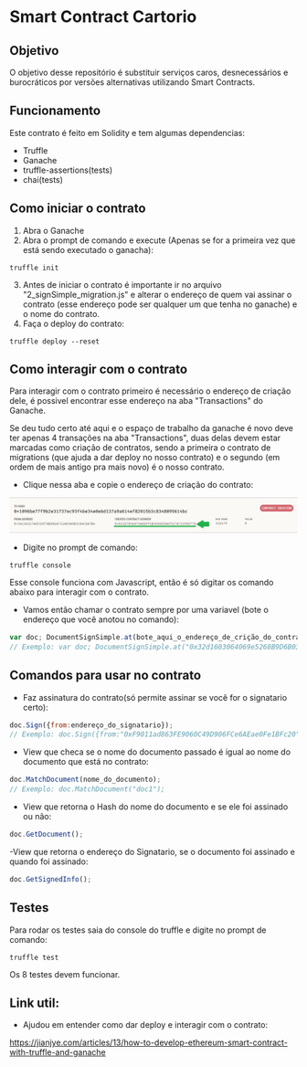 # Smart Contract Cartorio

## Objetivo
O objetivo desse repositório é substituir serviços caros, desnecessários e burocráticos por versões alternativas utilizando Smart Contracts.

## Funcionamento
Este contrato é feito em Solidity e tem algumas dependencias:
- Truffle
- Ganache
- truffle-assertions(tests)
- chai(tests)

## Como iniciar o contrato
1. Abra o Ganache
2. Abra o prompt de comando e execute (Apenas se for a primeira vez que está sendo executado o ganacha):
```
truffle init
```
3. Antes de iniciar o contrato é importante ir no arquivo "2_signSimple_migration.js" e alterar o endereço de quem vai assinar o contrato (esse endereço pode ser qualquer um que tenha no ganache) e o nome do contrato.
4. Faça o deploy do contrato:
```
truffle deploy --reset
```

## Como interagir com o contrato
Para interagir com o contrato primeiro é necessário o endereço de criação dele, é possivel encontrar esse endereço na aba "Transactions" do Ganache.

Se deu tudo certo até aqui e o espaço de trabalho da ganache é novo deve ter apenas 4 transações na aba "Transactions", duas delas devem estar marcadas como criação de contratos, sendo a primeira o contrato de migrations (que ajuda a dar deploy no nosso contrato) e o segundo (em ordem de mais antigo pra mais novo) é o nosso contrato.
- Clique nessa aba e copie o endereço de criação do contrato:

![](./img/contractCreation.png)

- Digite no prompt de comando:
```
truffle console
```
Esse console funciona com Javascript, então é só digitar os comando abaixo para interagir com o contrato.

- Vamos então chamar o contrato sempre por uma variavel (bote o endereço que você anotou no comando):
```js
var doc; DocumentSignSimple.at(bote_aqui_o_endereço_de_crição_do_contrato).then( function(x) { doc = x });
// Exemplo: var doc; DocumentSignSimple.at("0x32d1603064069e5268B9D6B03C4F00991033a86F").then( function(x) { doc = x });
```

## Comandos para usar no contrato

- Faz assinatura do contrato(só permite assinar se você for o signatario certo):
```js
doc.Sign({from:endereço_do_signatario});
// Exemplo: doc.Sign({from:"0xF9011ad863FE9060C49D906FCe6AEae0Fe1BFc20"});
```

- View que checa se o nome do documento passado é igual ao nome do documento que está no contrato:
```js
doc.MatchDocument(nome_do_documento);
// Exemplo: doc.MatchDocument("doc1");
```
- View que retorna o Hash do nome do documento e se ele foi assinado ou não:
```js
doc.GetDocument();
```
-View que retorna o endereço do Signatario, se o documento foi assinado e quando foi assinado:
```js
doc.GetSignedInfo();
```

## Testes

Para rodar os testes saia do console do truffle e digite no prompt de comando:
```
truffle test
```
Os 8 testes devem funcionar.

## Link util:

- Ajudou em entender como dar deploy e interagir com o contrato:

https://jianjye.com/articles/13/how-to-develop-ethereum-smart-contract-with-truffle-and-ganache
